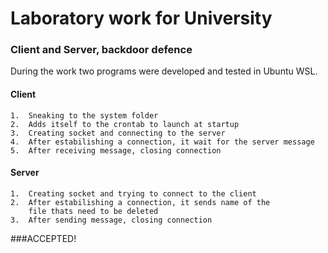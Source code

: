 # Laboratory work for University

### Client and Server, backdoor defence 

During the work two programs were developed and tested in Ubuntu WSL.

#### Client

    1.  Sneaking to the system folder
    2.  Adds itself to the crontab to launch at startup
    3.  Creating socket and connecting to the server
    4.  After estabilishing a connection, it wait for the server message
    5.  After receiving message, closing connection

#### Server

    1.  Creating socket and trying to connect to the client
    2.  After estabilishing a connection, it sends name of the 
        file thats need to be deleted
    3.  After sending message, closing connection
###ACCEPTED!
